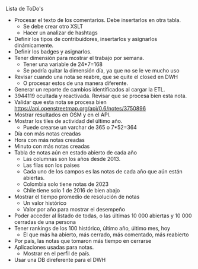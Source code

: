 Lista de ToDo's

* Procesar el texto de los comentarios. Debe insertarlos en otra tabla.
  * Se debe crear otro XSLT
  * Hacer un analizar de hashtags
* Definir los tipos de contribuidores, insertarlos y asignarlos dinámicamente.
* Definir los badges y asignarlos.
* Tener dimensión para mostrar el trabajo por semana.
  * Tener una variable de 24*7=168
  * Se podría quitar la dimensión día, ya que no se le ve mucho uso
* Revisar cuando una nota se reabre, que se quite el closed en DWH
  * O procesar estos de una manera diferente.
* Generar un reporte de cambios identificados al cargar la ETL.
* 3944119 ocultada y reactivada. Revisar que se procesa bien esta nota.
* Validar que esta nota se procesa bien https://api.openstreetmap.org/api/0.6/notes/3750896
* Mostrar resultados en OSM y en el API.
* Mostrar los tiles de actividad del último año.
  * Puede crearse un varchar de 365 o 7*52=364
* Día con más notas creadas
* Hora con más notas creadas
* Minuto con más notas creadas
* Tabla de notas aún en estado abierto de cada año
  * Las columnas son los años desde 2013.
  * Las filas son los países
  * Cada uno de los campos es las notas de cada año que aún están abiertas.
  * Colombia solo tiene notas de 2023
  * Chile tiene solo 1 de 2016 de bien abajo
* Mostrar el tiempo promedio de resolución de notas
  * Un valor histórico
  * Valor por año para mostrar el desempeño
* Poder acceder al listado de todas, o las últimas 10 000 abiertas y 10 000 cerradas de una persona
* Tener rankings de los 100 histórico, último año, último mes, hoy
  * El que más ha abierto, más cerrado, más comentado, más reabierto
* Por país, las notas que tomaron más tiempo en cerrarse
* Aplicaciones usadas para notas.
  * Mostrar en el perfil de país.
* Usar una DB direferente para el DWH